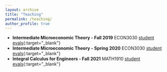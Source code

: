 ```yaml
---
layout: archive
title: "Teaching"
permalink: /teaching/
author_profile: true
---
```


* **Intermediate Microeconomic Theory - Fall 2019** ECON3030 [student evals](https://jvrcosta.github.io/files/CourseEval-Fall-2019-ECON-3030-DIS-210.211.VitorCosta.pdf){:target="_blank"}
* **Intermediate Microeconomic Theory - Spring 2020** ECON3030 [student evals](https://jvrcosta.github.io/files/CourseEval-Spring_2020-ECON_3030-DIS_212.213.Vitor_Costa.pdf){:target="_blank"}
* **Integral Calculus for Engineers - Fall 2021** MATH1910 [student evals](TA_Eval-2021FA-MATH-1910-Vitor_Costa-JRC466-Faculty-Pollock-CID-4280.pdf){:target="_blank"}

